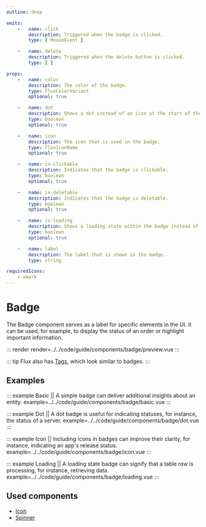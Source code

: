 ```yaml
---
outline: deep

emits:
    -   name: click
        description: Triggered when the badge is clicked.
        type: [ MouseEvent ]

    -   name: delete
        description: Triggered when the delete button is clicked.
        type: [ ]

props:
    -   name: color
        description: The color of the badge.
        type: FluxColorVariant
        optional: true

    -   name: dot
        description: Shows a dot instead of an icon at the start of the badge.
        type: boolean
        optional: true

    -   name: icon
        description: The icon that is used in the badge.
        type: FluxIconName
        optional: true

    -   name: is-clickable
        description: Indicates that the badge is clickable.
        type: boolean
        optional: true

    -   name: is-deletable
        description: Indicates that the badge is deletable.
        type: boolean
        optional: true

    -   name: is-loading
        description: Shows a loading state within the badge instead of the icon or dot.
        type: boolean
        optional: true

    -   name: label
        description: The label that is shown in the badge.
        type: string

requiredIcons:
    - xmark
---
```


# Badge

The Badge component serves as a label for specific elements in the UI. It can be used, for example, to display the status of an order or highlight important information.

::: render
render=../../code/guide/components/badge/preview.vue
:::

::: tip
Flux also has [Tags](./tag), which look similar to badges.
:::

<FrontmatterDocs/>

## Examples

::: example Basic || A simple badge can deliver additional insights about an entity.
example=../../code/guide/components/badge/basic.vue
:::

::: example Dot || A dot badge is useful for indicating statuses, for instance, the status of a server.
example=../../code/guide/components/badge/dot.vue
:::

::: example Icon || Including icons in badges can improve their clarity, for instance, indicating an app's release status.
example=../../code/guide/components/badge/icon.vue
:::

::: example Loading || A loading state badge can signify that a table row is processing, for instance, retrieving data.
example=../../code/guide/components/badge/loading.vue
:::

## Used components

- [Icon](./icon)
- [Spinner](./spinner)
